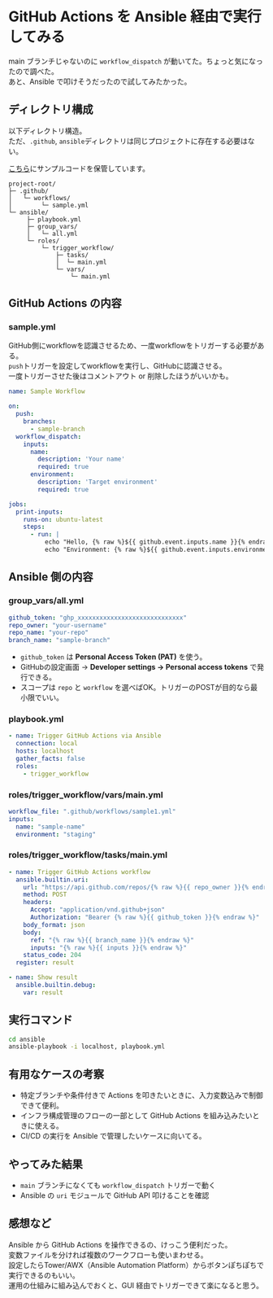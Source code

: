 # GitHub Actions を Ansible 経由で実行してみる

main ブランチじゃないのに `workflow_dispatch` が動いてた。ちょっと気になったので調べた。  
あと、Ansible で叩けそうだったので試してみたかった。

## ディレクトリ構成

以下ディレクトリ構造。  
ただ、`.github`, `ansible`ディレクトリは同じプロジェクトに存在する必要はない。

[こちら](/codes/github/github-actions/github-actions-via-ansible/)にサンプルコードを保管しています。

```tree
project-root/
├─ .github/
│   └─ workflows/
│        └─ sample.yml
└─ ansible/
     ├─ playbook.yml
     ├─ group_vars/
     │   └─ all.yml
     └─ roles/
         └─ trigger_workflow/
             ├─ tasks/
             │  └─ main.yml
             └─ vars/
                 └─ main.yml
```

## GitHub Actions の内容

### sample.yml

GitHub側にworkflowを認識させるため、一度workflowをトリガーする必要がある。  
`push`トリガーを設定してworkflowを実行し、GitHubに認識させる。  
一度トリガーさせた後はコメントアウト or 削除したほうがいいかも。

```yaml
name: Sample Workflow

on:
  push:
    branches:
      - sample-branch
  workflow_dispatch:
    inputs:
      name:
        description: 'Your name'
        required: true
      environment:
        description: 'Target environment'
        required: true

jobs:
  print-inputs:
    runs-on: ubuntu-latest
    steps:
      - run: |
          echo "Hello, {% raw %}${{ github.event.inputs.name }}{% endraw %}"
          echo "Environment: {% raw %}${{ github.event.inputs.environment }}{% endraw %}"
```

## Ansible 側の内容

### group_vars/all.yml

```yaml
github_token: "ghp_xxxxxxxxxxxxxxxxxxxxxxxxxxxxx"
repo_owner: "your-username"
repo_name: "your-repo"
branch_name: "sample-branch"
```

- `github_token` は **Personal Access Token (PAT)** を使う。
- GitHubの設定画面 → **Developer settings → Personal access tokens** で発行できる。
- スコープは `repo` と `workflow` を選べばOK。トリガーのPOSTが目的なら最小限でいい。

### playbook.yml

```yaml
- name: Trigger GitHub Actions via Ansible
  connection: local
  hosts: localhost
  gather_facts: false
  roles:
    - trigger_workflow

```

### roles/trigger_workflow/vars/main.yml

```yaml
workflow_file: ".github/workflows/sample1.yml"
inputs:
  name: "sample-name"
  environment: "staging"

```

### roles/trigger_workflow/tasks/main.yml

```yaml
- name: Trigger GitHub Actions workflow
  ansible.builtin.uri:
    url: "https://api.github.com/repos/{% raw %}{{ repo_owner }}{% endraw %}/{% raw %}{{ repo_name }}{% endraw %}/actions/workflows/{% raw %}{{ workflow_file | basename }}{% endraw %}/dispatches"
    method: POST
    headers:
      Accept: "application/vnd.github+json"
      Authorization: "Bearer {% raw %}{{ github_token }}{% endraw %}"
    body_format: json
    body:
      ref: "{% raw %}{{ branch_name }}{% endraw %}"
      inputs: "{% raw %}{{ inputs }}{% endraw %}"
    status_code: 204
  register: result

- name: Show result
  ansible.builtin.debug:
    var: result

```

## 実行コマンド

```bash
cd ansible
ansible-playbook -i localhost, playbook.yml
```

## 有用なケースの考察

- 特定ブランチや条件付きで Actions を叩きたいときに、入力変数込みで制御できて便利。
- インフラ構成管理のフローの一部として GitHub Actions を組み込みたいときに使える。
- CI/CD の実行を Ansible で管理したいケースに向いてる。

## やってみた結果

- `main` ブランチになくても `workflow_dispatch` トリガーで動く
- Ansible の `uri` モジュールで GitHub API 叩けることを確認

## 感想など

Ansible から GitHub Actions を操作できるの、けっこう便利だった。  
変数ファイルを分ければ複数のワークフローも使いまわせる。  
設定したらTower/AWX（Ansible Automation Platform）からボタンぽちぽちで実行できるのもいい。  
運用の仕組みに組み込んでおくと、GUI 経由でトリガーできて楽になると思う。
